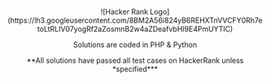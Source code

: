 <p align="center">
	![Hacker Rank Logo](https://lh3.googleusercontent.com/8BM2A56i824yB6REHXTnVVCFY0Rh7etoLtRLIV07yogRf2aZosmnB2w4aZDeafvbHI9E4PmUYTlC)
</p>

<p align="center">
	Solutions are coded in PHP & Python
</p>

<p align="center">	
	**All solutions have passed all test cases on HackerRank unless *specified***
</p>



